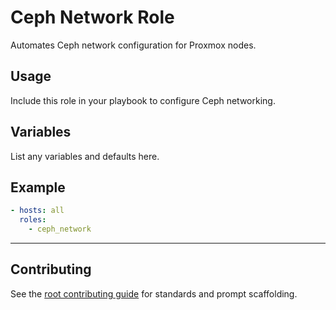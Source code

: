 # Ceph Network Role

Automates Ceph network configuration for Proxmox nodes.

## Usage
Include this role in your playbook to configure Ceph networking.

## Variables
List any variables and defaults here.

## Example
```yaml
- hosts: all
  roles:
    - ceph_network
```

---

## Contributing
See the [root contributing guide](../../docs/contributing.md) for standards and prompt scaffolding.